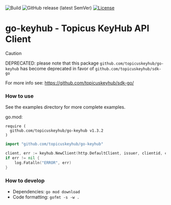 ![Build](https://github.com/topicuskeyhub/go-keyhub/workflows/Build/badge.svg?branch=master)
![GitHub release (latest SemVer)](https://img.shields.io/github/v/release/topicuskeyhub/go-keyhub?label=Release)
[![License](https://img.shields.io/badge/License-Apache%202.0-blue.svg)](https://opensource.org/licenses/Apache-2.0)

# go-keyhub - Topicus KeyHub API Client

> [!CAUTION]
> DEPRECATED: please note that this package `github.com/topicuskeyhub/go-keyhub` has become deprecated in favor of `github.com/topicuskeyhub/sdk-go`
> 
> For more info see: https://github.com/topicuskeyhub/sdk-go/

### How to use

See the examples directory for more complete examples.

go.mod:
```
require (
  github.com/topicuskeyhub/go-keyhub v1.3.2
)
```

```go
import "github.com/topicuskeyhub/go-keyhub"

client, err := keyhub.NewClient(http.DefaultClient, issuer, clientid, clientsecret)
if err != nil {
    log.Fatalln("ERROR", err)
}

```

### How to develop
* Dependencies: `go mod download`
* Code formatting: `gofmt -s -w .`
